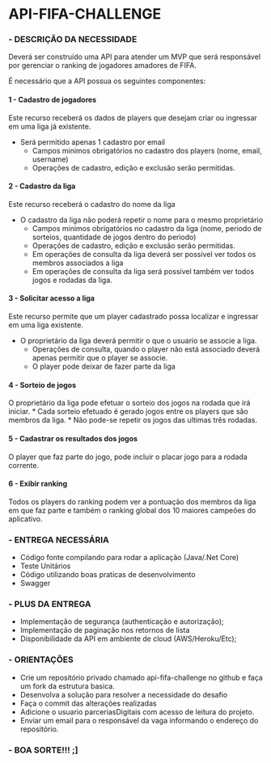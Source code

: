 # API-FIFA-CHALLENGE

### - DESCRIÇÃO DA NECESSIDADE
 Deverá ser construido uma API para atender um MVP que será responsável por gerenciar o ranking de jogadores amadores de FIFA.
 
 É necessário que a API possua os seguintes componentes:

  #### 1 - Cadastro de jogadores
   Este recurso receberá os dados de players que desejam criar ou ingressar em uma liga já existente.
   * Será permitido apenas 1 cadastro por email
      * Campos minimos obrigatórios no cadastro dos players (nome, email, username)
      * Operações de cadastro, edição e exclusão serão permitidas.

  #### 2 - Cadastro da liga
   Este recurso receberá o cadastro do nome da liga 
   * O cadastro da liga não poderá repetir o nome para o mesmo proprietário
      * Campos minimos obrigatórios no cadastro da liga (nome, periodo de sorteios, quantidade de jogos dentro do periodo)
      * Operações de cadastro, edição e exclusão serão permitidas.
      * Em operações de consulta da liga deverá ser possivel ver todos os membros associados a liga
      * Em operações de consulta da liga será possivel também ver todos jogos e rodadas da liga.
		
  #### 3 - Solicitar acesso a liga
   Este recurso permite que um player cadastrado possa localizar e ingressar em uma liga existente.
   * O proprietário da liga deverá permitir o que o usuario se associe a liga.
      * Operações de consulta, quando o player não está associado deverá apenas permitir que o player se associe.
      * O player pode deixar de fazer parte da liga

  #### 4 - Sorteio de jogos
  O proprietário da liga pode efetuar o sorteio dos jogos na rodada que irá iniciar. 
      * Cada sorteio efetuado é gerado jogos entre os players que são membros da liga.
      * Não pode-se repetir os jogos das ultimas três rodadas.
	
  #### 5 - Cadastrar os resultados dos jogos
  O player que faz parte do jogo, pode incluir o placar jogo para a rodada corrente.

  #### 6 - Exibir ranking
  Todos os players do ranking podem ver a pontuação dos membros da liga em que faz parte e também o ranking global dos 10 maiores campeões do aplicativo.


### - ENTREGA NECESSÁRIA
- Código fonte compilando para rodar a aplicação (Java/.Net Core)
- Teste Unitários
- Código utilizando boas praticas de desenvolvimento
- Swagger 

### - PLUS DA ENTREGA
- Implementação de segurança (authenticação e autorização); 
- Implementação de paginação nos retornos de lista
- Disponibilidade da API em ambiente de cloud (AWS/Heroku/Etc); 


### - ORIENTAÇÕES
  - Crie um repositório privado chamado api-fifa-challenge no github e faça um fork da estrutura basica.
  - Desenvolva a solução para resolver a necessidade do desafio
  - Faça o commit das alterações realizadas
  - Adicione o usuario parceriasDigitais com acesso de leitura do projeto.
  - Enviar um email para o responsável da vaga informando o endereço do repositório.
  
  
### - BOA SORTE!!! ;]
